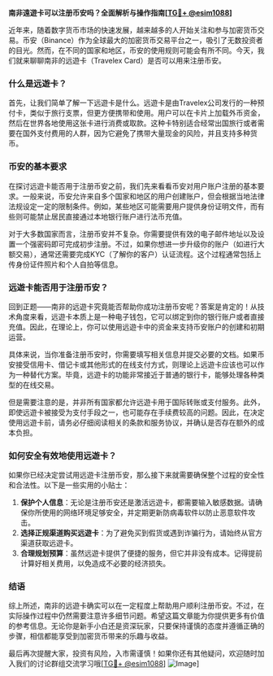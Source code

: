 **南非遠遊卡可以注册币安吗？全面解析与操作指南[[TG💪+ @esim1088](https://t.me/s/esim1088)]**

近年来，随着数字货币市场的快速发展，越来越多的人开始关注和参与加密货币交易。币安（Binance）作为全球最大的加密货币交易平台之一，吸引了无数投资者的目光。然而，在不同的国家和地区，币安的使用规则可能会有所不同。今天，我们就来聊聊南非的远遊卡（Travelex Card）是否可以用来注册币安。

### 什么是远遊卡？

首先，让我们简单了解一下远遊卡是什么。远遊卡是由Travelex公司发行的一种预付卡，类似于旅行支票，但更方便携带和使用。用户可以在卡片上加载外币资金，然后在世界各地使用这张卡进行消费或取款。这种卡特别适合经常出国旅行或者需要在国外支付费用的人群，因为它避免了携带大量现金的风险，并且支持多种货币。

### 币安的基本要求

在探讨远遊卡能否用于注册币安之前，我们先来看看币安对用户账户注册的基本要求。一般来说，币安允许来自多个国家和地区的用户创建账户，但会根据当地法律法规设定一定的限制条件。例如，某些地区可能需要用户提供身份证明文件，而有些则可能禁止居民直接通过本地银行账户进行法币充值。

对于大多数国家而言，注册币安并不复杂。你需要提供有效的电子邮件地址以及设置一个强密码即可完成初步注册。不过，如果你想进一步升级你的账户（如进行大额交易），通常还需要完成KYC（了解你的客户）认证流程。这个过程通常包括上传身份证件照片和个人自拍等信息。

### 远遊卡能否用于注册币安？

回到正题——南非的远遊卡究竟能否帮助你成功注册币安呢？答案是肯定的！从技术角度来看，远遊卡本质上是一种电子钱包，它可以绑定到你的银行账户或者直接充值。因此，在理论上，你可以使用远遊卡中的资金来支持币安账户的创建和初期运营。

具体来说，当你准备注册币安时，你需要填写相关信息并提交必要的文档。如果币安接受信用卡、借记卡或其他形式的在线支付方式，则理论上远遊卡应该也可以作为一种替代方案。毕竟，远遊卡的功能非常接近于普通的银行卡，能够处理各种类型的在线交易。

但是需要注意的是，并非所有国家都允许远遊卡用于国际转账或支付服务。此外，即使远遊卡被接受为支付手段之一，也可能存在手续费较高的问题。因此，在决定使用远遊卡前，请务必仔细阅读相关的条款和服务协议，并确认是否存在额外的成本负担。

### 如何安全有效地使用远遊卡？

如果你已经决定尝试用远遊卡注册币安，那么接下来就需要确保整个过程的安全性和合法性。以下是一些实用的小贴士：

1. **保护个人信息**：无论是注册币安还是激活远遊卡，都需要输入敏感数据。请确保你所使用的网络环境足够安全，并定期更新防病毒软件以防止恶意软件攻击。
2. **选择正规渠道购买远遊卡**：为了避免买到假货或遇到诈骗行为，请始终从官方渠道获取远遊卡。
3. **合理规划预算**：虽然远遊卡提供了便捷的服务，但它并非没有成本。记得提前计算好相关费用，以免造成不必要的经济损失。

### 结语

综上所述，南非的远遊卡确实可以在一定程度上帮助用户顺利注册币安。不过，在实际操作过程中仍然需要注意许多细节问题。希望这篇文章能为你提供更多有价值的参考信息。无论你是新手小白还是资深玩家，只要保持谨慎的态度并遵循正确的步骤，相信都能享受到加密货币带来的乐趣与收益。

最后再次提醒大家，投资有风险，入市需谨慎！如果你还有其他疑问，欢迎随时加入我们的讨论群组交流学习哦[[TG💪+ @esim1088](https://t.me/s/esim1088)] ![Image](https://i.postimg.cc/4NQfJmqS/Snipaste-2025-05-13-00-14-12.png)]